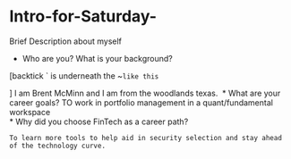 # Intro-for-Saturday-
Brief Description about myself 
* Who are you? What is your background?

[backtick ` is underneath the ~``` like this ```

]
I am Brent McMinn and I am from the woodlands texas. 
​
    * What are your career goals?
​TO work in portfolio management in a quant/fundamental workspace       
    * Why did you choose FinTech as a career path? 

    To learn more tools to help aid in security selection and stay ahead of the technology curve. 
